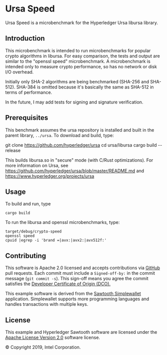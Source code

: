 # Ursa Speed
Ursa Speed is a microbenchmark for the Hyperledger Ursa libursa library.

## Introduction
This microbenchmark is intended to run microbenchmarks for popular crypto algorithms in libursa.
For easy comparison, the tests and output are similar to the "openssl speed" microbenchmark.
A microbenchmark is intended only to measure crypto performance, so has no network or disk I/O overhead.

Initially only SHA-2 algorithms are being benchmarked (SHA-256 and SHA-512).
SHA-384 is omitted because it's basically the same as SHA-512 in terms of performance.

In the future, I may add tests for signing and signature verification.

## Prerequisites
This benchmark assumes the ursa repository is installed and built in the parent library, `../ursa`. To download and build, type:

git clone https://github.com/hyperledger/ursa
cd ursa/libursa
cargo build --release

This builds libursa.so in "secure" mode (with C/Rust optimizations).
For more information on Ursa, see
https://github.com/hyperledger/ursa/blob/master/README.md
and
https://www.hyperledger.org/projects/ursa


## Usage

To build and run, type
```
cargo build
```
To run the libursa and openssl microbenchmarks, type:
```
target/debug/crypto-speed
openssl speed
cpuid |egrep -i 'brand =|avx:|avx2:|avx512f:'
```


## Contributing
This software is Apache 2.0 licensed and accepts contributions via
[GitHub](https://github.com/danintel/sawtooth-faq) pull requests.
Each commit must include a `Signed-off-by:` in the commit message (`git commit -s`). This sign-off means you agree the commit satisfies the [Developer Certificate of Origin (DCO).](https://developercertificate.org/)

This example software is derived from the
[Sawtooth Simplewallet](https://github.com/askmish/sawtooth-simplewallet)
application.
Simplewallet supports more programming languages and handles transactions with multiple keys.

## License
This example and Hyperledger Sawtooth software are licensed under the [Apache License Version 2.0](LICENSE) software license.

© Copyright 2019, Intel Corporation.

